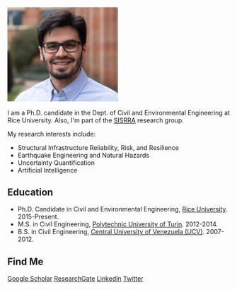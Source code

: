 <img src="images/Latest.jpg" width="250">

I am a Ph.D. candidate in the Dept. of Civil and Environmental Engineering at Rice University. Also, I'm part of the [SISRRA](https://duenas-osorio.rice.edu/sisrra) research group.

My research interests include:

* Structural Infrastructure Reliability, Risk, and Resilience
* Earthquake Engineering and Natural Hazards
* Uncertainty Quantification
* Artificial Intelligence

## Education ##

* Ph.D. Candidate in Civil and Environmental Engineering, [Rice University](https://www.rice.edu/). 2015-Present.
* M.S. in Civil Engineering, [Polytechnic University of Turin](https://www.polito.it/?lang=en). 2012-2014.
* B.S. in Civil Engineering, [Central University of Venezuela (UCV)](http://www.ucv.ve/). 2007-2012.


## Find Me ##

[Google Scholar](https://scholar.google.com/citations?user=mm0pN8oAAAAJ&hl=en) [ResearchGate](https://www.researchgate.net/profile/Roger_Paredes2)
[LinkedIn](https://www.linkedin.com/in/paredesroger/) [Twitter](https://twitter.com/paredesrogerl)

